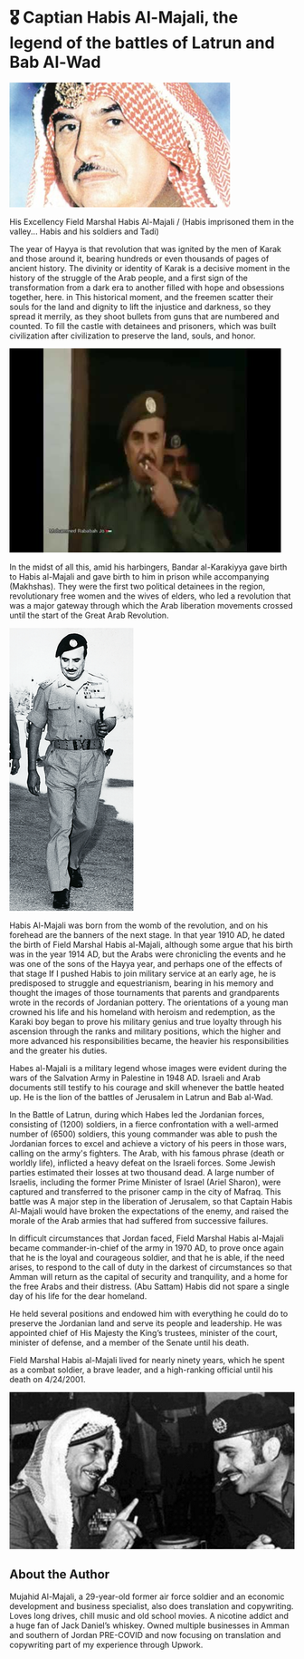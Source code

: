 # 🎖️ Captian Habis Al-Majali, the legend of the battles of Latrun and Bab Al-Wad

![Habis-Al-Majali](_static/images/captian/image1.jpg)

His Excellency Field Marshal Habis Al-Majali / (Habis imprisoned them in the valley... Habis and his soldiers and Tadi)

The year of Hayya is that revolution that was ignited by the men of Karak and those around it, bearing hundreds or even thousands of pages of ancient history. The divinity or identity of Karak is a decisive moment in the history of the struggle of the Arab people, and a first sign of the transformation from a dark era to another filled with hope and obsessions together, here. in This historical moment, and the freemen scatter their souls for the land and dignity to lift the injustice and darkness, so they spread it merrily, as they shoot bullets from guns that are numbered and counted. To fill the castle with detainees and prisoners, which was built civilization after civilization to preserve the land, souls, and honor.

![Habis-Al-Majali](_static/images/captian/image2.jpg)

In the midst of all this, amid his harbingers, Bandar al-Karakiyya gave birth to Habis al-Majali and gave birth to him in prison while accompanying (Makhshas). They were the first two political detainees in the region, revolutionary free women and the wives of elders, who led a revolution that was a major gateway through which the Arab liberation movements crossed until the start of the Great Arab Revolution.

![Habis-Al-Majali](_static/images/captian/image3.png)

Habis Al-Majali was born from the womb of the revolution, and on his forehead are the banners of the next stage. In that year 1910 AD, he dated the birth of Field Marshal Habis al-Majali, although some argue that his birth was in the year 1914 AD, but the Arabs were chronicling the events and he was one of the sons of the Hayya year, and perhaps one of the effects of that stage If I pushed Habis to join military service at an early age, he is predisposed to struggle and equestrianism, bearing in his memory and thought the images of those tournaments that parents and grandparents wrote in the records of Jordanian pottery. The orientations of a young man crowned his life and his homeland with heroism and redemption, as the Karaki boy began to prove his military genius and true loyalty through his ascension through the ranks and military positions, which the higher and more advanced his responsibilities became, the heavier his responsibilities and the greater his duties.

Habes al-Majali is a military legend whose images were evident during the wars of the Salvation Army in Palestine in 1948 AD. Israeli and Arab documents still testify to his courage and skill whenever the battle heated up. He is the lion of the battles of Jerusalem in Latrun and Bab al-Wad.

In the Battle of Latrun, during which Habes led the Jordanian forces, consisting of (1200) soldiers, in a fierce confrontation with a well-armed number of (6500) soldiers, this young commander was able to push the Jordanian forces to excel and achieve a victory of his peers in those wars, calling on the army's fighters. The Arab, with his famous phrase (death or worldly life), inflicted a heavy defeat on the Israeli forces. Some Jewish parties estimated their losses at two thousand dead. A large number of Israelis, including the former Prime Minister of Israel (Ariel Sharon), were captured and transferred to the prisoner camp in the city of Mafraq. This battle was A major step in the liberation of Jerusalem, so that Captain Habis Al-Majali would have broken the expectations of the enemy, and raised the morale of the Arab armies that had suffered from successive failures.

In difficult circumstances that Jordan faced, Field Marshal Habis al-Majali became commander-in-chief of the army in 1970 AD, to prove once again that he is the loyal and courageous soldier, and that he is able, if the need arises, to respond to the call of duty in the darkest of circumstances so that Amman will return as the capital of security and tranquility, and a home for the free Arabs and their distress. (Abu Sattam) Habis did not spare a single day of his life for the dear homeland.

He held several positions and endowed him with everything he could do to preserve the Jordanian land and serve its people and leadership. He was appointed chief of His Majesty the King’s trustees, minister of the court, minister of defense, and a member of the Senate until his death.

Field Marshal Habis al-Majali lived for nearly ninety years, which he spent as a combat soldier, a brave leader, and a high-ranking official until his death on 4/24/2001.

![Habis-with-king-Hussain](_static/images/captian/image4.jpg)

## About the Author

Mujahid Al-Majali, a 29-year-old former air force soldier and an economic development and business specialist, also does translation and copywriting. Loves long drives, chill music and old school movies. A nicotine addict and a huge fan of Jack Daniel’s whiskey. Owned multiple businesses in Amman and southern of Jordan PRE-COVID and now focusing on translation and copywriting part of my experience through Upwork.
